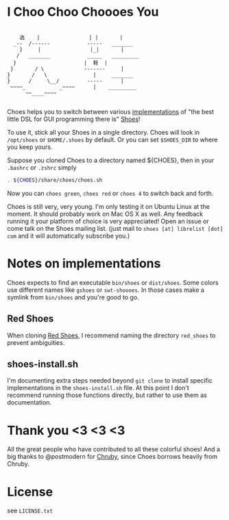 # I Choo Choo Choooes You

````

    选    |                | |       |
  _--  /------            -----   _______
    }     |                |_|       |
   /   _______            _____   _________
  }                      |  鞋  |
 }       / \             -------     |
}       /   \               |     _______
}      /     \__/         -----      |
 ~~~~_           _~~~~      |    _________
      ~~____~~~~


````

Choes helps you to switch between various [implementations](https://github.com/shoes/shoes4/wiki/Shoes-Implementations) of "the best little DSL for GUI programming there is" [Shoes](http://github.com/shoes/shoes)!


To use it, stick all your Shoes in a single directory. Choes will look in `/opt/shoes` or `$HOME/.shoes` by default. Or you can set `$SHOES_DIR` to where you keep yours.

Suppose you cloned Choes to a directory named ${CHOES}, then in your `.bashrc` or `.zshrc` simply

````bash
. ${CHOES}/share/choes/choes.sh
````

Now you can `choes green`, `choes red` or `choes 4` to switch back and forth.

Choes is still very, very young. I'm only testing it on Ubuntu Linux at the moment. It should probably work on Mac OS X as well. Any feedback running it your platform of choice is very appreciated! Open an issue or come talk on the Shoes mailing list. (just mail to `shoes [at] librelist [dot] com` and it will automatically subscribe you.)

# Notes on implementations

Choes expects to find an executable `bin/shoes` or `dist/shoes`. Some colors use different names like `gshoes` or `swt-shoooes`. In those cases make a symlink from `bin/shoes` and you're good to go.

## Red Shoes

When cloning [Red Shoes](http://github.com/shoes/shoes), I recommend naming the directory `red_shoes` to prevent ambiguities.

## shoes-install.sh

I'm documenting extra steps needed beyond `git clone` to install specific implementations in the `shoes-install.sh` file. At this point I don't recommend running those functions directly, but rather to use them as documentation.

# Thank you <3 <3 <3

All the great people who have contributed to all these colorful shoes! And a big thanks to @postmodern for [Chruby](https://github.com/postmodern/chruby), since Choes borrows heavily from Chruby.

# License

see `LICENSE.txt`

